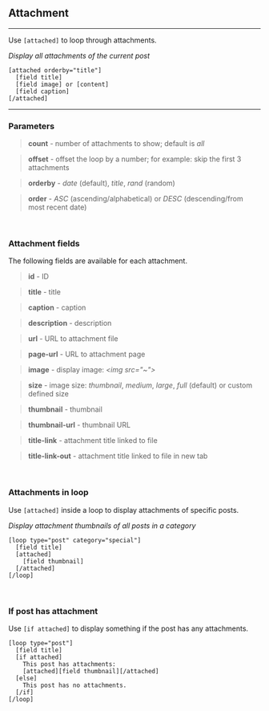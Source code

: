 
## Attachment
---

Use `[attached]` to loop through attachments.

*Display all attachments of the current post*

~~~
[attached orderby="title"]
  [field title]
  [field image] or [content]
  [field caption]
[/attached]
~~~

---

### Parameters

> **count** - number of attachments to show; default is *all*

> **offset** - offset the loop by a number; for example: skip the first 3 attachments

> **orderby** - *date* (default), *title*, *rand* (random)

> **order** - *ASC* (ascending/alphabetical) or *DESC* (descending/from most recent date)


&nbsp;

### Attachment fields

The following fields are available for each attachment.

> **id** - ID

> **title** - title

> **caption** - caption

> **description** - description

> **url** - URL to attachment file

> **page-url** - URL to attachment page

> **image** - display image: *&lt;img src="~"&gt;*

> **size** - image size: *thumbnail*, *medium*, *large*, *full* (default) or custom defined size

> **thumbnail** - thumbnail

> **thumbnail-url** - thumbnail URL

> **title-link** - attachment title linked to file

> **title-link-out** - attachment title linked to file in new tab



&nbsp;

### Attachments in loop

Use `[attached]` inside a loop to display attachments of specific posts.

*Display attachment thumbnails of all posts in a category*

~~~
[loop type="post" category="special"]
  [field title]
  [attached]
    [field thumbnail]
  [/attached]
[/loop]
~~~



&nbsp;

### If post has attachment

Use `[if attached]` to display something if the post has any attachments.

~~~
[loop type="post"]
  [field title]
  [if attached]
    This post has attachments:
    [attached][field thumbnail][/attached]
  [else]
    This post has no attachments.
  [/if]
[/loop]
~~~
